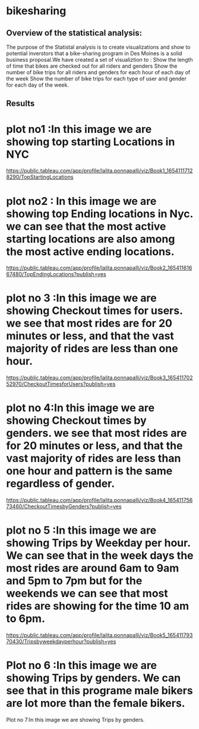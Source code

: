 # bikesharing

## Overview of the statistical analysis:
The purpose of the Statistal analysis is to create visualizations and show to potential inverstors that a bike-sharing program in Des Moines is a solid business proposal.We have created a set of visualiztion to :
Show the length of time that bikes are checked out for all riders and genders
Show the number of bike trips for all riders and genders for each hour of each day of the week
Show the number of bike trips for each type of user and gender for each day of the week.

## Results

# plot no1 :In this image we are showing top starting Locations in NYC
https://public.tableau.com/app/profile/lalita.ponnapalli/viz/Book1_16541117128290/TopStartingLocations


# plot no2 : In this image we are showing top Ending locations in Nyc. we can see that the most active starting locations are also among the most active ending locations.
https://public.tableau.com/app/profile/lalita.ponnapalli/viz/Book2_16541161667480/TopEndingLocations?publish=yes
# plot no 3 :In this image we are showing Checkout times for users. we see that most rides are for 20 minutes or less, and that the vast majority of rides are less than one hour.
https://public.tableau.com/app/profile/lalita.ponnapalli/viz/Book3_16541170252970/CheckoutTimesforUsers?publish=yes
# plot no 4:In this image we are showing Checkout times by genders. we see that most rides are for 20 minutes or less, and that the vast majority of rides are less than one hour and pattern is the same regardless of gender.
https://public.tableau.com/app/profile/lalita.ponnapalli/viz/Book4_16541175673460/CheckoutTimesbyGenders?publish=yes
# plot no 5 :In this image we are showing Trips by Weekday per hour. We can see that in the week days the most rides are around 6am to 9am and 5pm to 7pm but for the weekends we can see that most rides are showing for the time 10 am to 6pm.
https://public.tableau.com/app/profile/lalita.ponnapalli/viz/Book5_16541179370430/Tripsbyweekdayperhour?publish=yes
# Plot no 6 :In this image we are showing Trips by genders. We can see that in this programe male bikers are lot more than the female bikers.


Plot no 7:In this image we are showing Trips by genders.
